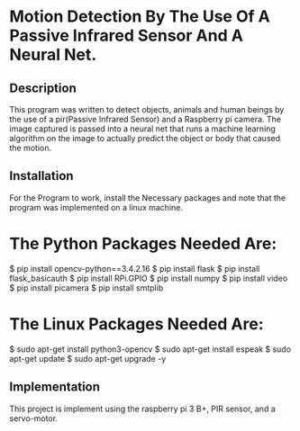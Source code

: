# Motion Detection By The Use Of A Passive Infrared Sensor And A Neural Net.

## Description 
This program was written to detect objects, animals and human beings by the use of a pir(Passive Infrared Sensor) and a Raspberry pi camera. 
The image captured is passed into a neural net that runs a machine learning algorithm on the image to actually predict the object or body that caused the motion. 

## Installation 
For the Program to work, install the Necessary packages and note that the program was implemented on a linux machine. 

# The Python Packages Needed Are:
$ pip install opencv-python==3.4.2.16 
$ pip install flask 
$ pip install flask_basicauth 
$ pip install RPi.GPIO 
$ pip install numpy 
$ pip install video 
$ pip install picamera 
$ pip install smtplib 

# The Linux Packages Needed Are:
$ sudo apt-get install python3-opencv 
$ sudo apt-get install espeak 
$ sudo apt-get update 
$ sudo apt-get upgrade -y 

## Implementation 
This project is implement using the raspberry pi 3 B+, PIR sensor, and a servo-motor.


















